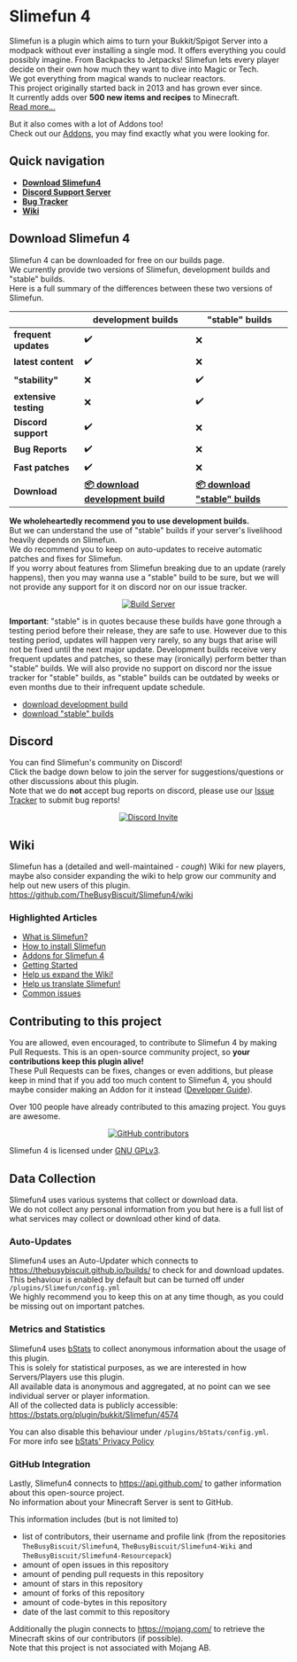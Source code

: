 # Slimefun 4
Slimefun is a plugin which aims to turn your Bukkit/Spigot Server into a modpack without ever installing a single mod. It offers everything you could possibly imagine. From Backpacks to Jetpacks! Slimefun lets every player decide on their own how much they want to dive into Magic or Tech.<br>
We got everything from magical wands to nuclear reactors.<br>
This project originally started back in 2013 and has grown ever since.<br>
It currently adds over **500 new items and recipes** to Minecraft.<br>
[Read more...](https://github.com/TheBusyBiscuit/Slimefun4/wiki/Slimefun-in-a-nutshell)

But it also comes with a lot of Addons too!<br>
Check out our [Addons](https://github.com/TheBusyBiscuit/Slimefun4/wiki/Addons), you may find exactly what you were looking for.

## Quick navigation
* **[Download Slimefun4](#download-slimefun-4)**
* **[Discord Support Server](#discord)**
* **[Bug Tracker](https://github.com/TheBusyBiscuit/Slimefun4/issues)**
* **[Wiki](https://github.com/TheBusyBiscuit/Slimefun4/wiki)**

## Download Slimefun 4
Slimefun 4 can be downloaded for free on our builds page.<br>
We currently provide two versions of Slimefun, development builds and "stable" builds.<br>
Here is a full summary of the differences between these two versions of Slimefun.

| | development builds | "stable" builds |
| ------------------ | -------- | -------- |
| **frequent updates** | :heavy_check_mark: | :x: |
| **latest content** | :heavy_check_mark: | :x: |
| **"stability"** | :x: | :heavy_check_mark: |
| **extensive testing** | :x: | :heavy_check_mark: |
| **Discord support** | :heavy_check_mark: | :x: |
| **Bug Reports** | :heavy_check_mark: | :x: |
| **Fast patches** | :heavy_check_mark: | :x: |
| **Download** | **[:package: download development build](https://thebusybiscuit.github.io/builds/TheBusyBiscuit/Slimefun4/master/)** | **[:package: download "stable" builds](https://thebusybiscuit.github.io/builds/TheBusyBiscuit/Slimefun4/stable/)** |

**We wholeheartedly recommend you to use development builds.**<br>
But we can understand the use of "stable" builds if your server's livelihood heavily depends on Slimefun.<br>
We do recommend you to keep on auto-updates to receive automatic patches and fixes for Slimefun.<br>
If you worry about features from Slimefun breaking due to an update (rarely happens), then you may wanna use a "stable" build to be sure, but we will not provide any support for it on discord nor on our issue tracker.

<p align="center">
  <a href="https://thebusybiscuit.github.io/builds/TheBusyBiscuit/Slimefun4/master/">
    <img src="https://thebusybiscuit.github.io/builds/TheBusyBiscuit/Slimefun4/master/badge.svg" alt="Build Server"/>
  </a>
</p>

**Important**: "stable" is in quotes because these builds have gone through a testing period before their release, they are safe to use. However due to this testing period, updates will happen very rarely, so any bugs that arise will not be fixed until the next major update. Development builds receive very frequent updates and patches, so these may (ironically) perform better than "stable" builds. We will also provide no support on discord nor the issue tracker for "stable" builds, as "stable" builds can be outdated by weeks or even months due to their infrequent update schedule.

* [download development build](https://thebusybiscuit.github.io/builds/TheBusyBiscuit/Slimefun4/master/)
* [download "stable" builds](https://thebusybiscuit.github.io/builds/TheBusyBiscuit/Slimefun4/stable/)

## Discord
You can find Slimefun's community on Discord!<br>
Click the badge down below to join the server for suggestions/questions or other discussions about this plugin.<br>
Note that we do **not** accept bug reports on discord, please use our [Issue Tracker](https://github.com/TheBusyBiscuit/Slimefun4/issues) to submit bug reports!

<p align="center">
  <a href="https://discord.gg/fsD4Bkh">
    <img src="https://img.shields.io/discord/565557184348422174?color=7289DA&label=Discord&style=for-the-badge" alt="Discord Invite"/>
  </a>
</p>

## Wiki
Slimefun has a (detailed and well-maintained - *cough*) Wiki for new players, maybe also consider
expanding the wiki to help grow our community and help out new users of this plugin.
https://github.com/TheBusyBiscuit/Slimefun4/wiki

### Highlighted Articles
* [What is Slimefun?](https://github.com/TheBusyBiscuit/Slimefun4/wiki/Slimefun-in-a-nutshell)
* [How to install Slimefun](https://github.com/TheBusyBiscuit/Slimefun4/wiki/Installing-Slimefun)
* [Addons for Slimefun 4](https://github.com/TheBusyBiscuit/Slimefun4/wiki/Addons)
* [Getting Started](https://github.com/TheBusyBiscuit/Slimefun4/wiki/Getting-Started)
* [Help us expand the Wiki!](https://github.com/TheBusyBiscuit/Slimefun4/wiki/Expanding-the-Wiki)
* [Help us translate Slimefun!](https://github.com/TheBusyBiscuit/Slimefun4/wiki/Translating-Slimefun)
* [Common issues](https://github.com/TheBusyBiscuit/Slimefun4/wiki/Common-Issues)

## Contributing to this project
You are allowed, even encouraged, to contribute to Slimefun 4 by making Pull Requests.
This is an open-source community project, so **your contributions keep this plugin alive!**<br>
These Pull Requests can be fixes, changes or even additions, but please keep in mind that if you add too much content to Slimefun 4, you should maybe consider making an Addon for it instead ([Developer Guide](https://github.com/TheBusyBiscuit/Slimefun4/wiki/Developer-Guide)).

Over 100 people have already contributed to this amazing project. You guys are awesome.

<p align="center">
  <a href="https://github.com/TheBusyBiscuit/Slimefun4/graphs/contributors">
    <img alt="GitHub contributors" src="https://img.shields.io/github/contributors/TheBusyBiscuit/Slimefun4?style=for-the-badge">
  </a>
</p>

Slimefun 4 is licensed under
[GNU GPLv3](https://github.com/TheBusyBiscuit/Slimefun4/blob/master/LICENSE).

## Data Collection
Slimefun4 uses various systems that collect or download data.<br>
We do not collect any personal information from you but here is a full list of what services may collect or download other kind of data.

### Auto-Updates
Slimefun4 uses an Auto-Updater which connects to https://thebusybiscuit.github.io/builds/ to check for and download updates.<br>
This behaviour is enabled by default but can be turned off under `/plugins/Slimefun/config.yml`<br>
We highly recommend you to keep this on at any time though, as you could be missing out on important patches.

### Metrics and Statistics
Slimefun4 uses [bStats](https://bstats.org/plugin/bukkit/Slimefun/4574) to collect anonymous information about the usage of this plugin.<br>
This is solely for statistical purposes, as we are interested in how Servers/Players use this plugin.<br>
All available data is anonymous and aggregated, at no point can we see individual server or player information.<br>
All of the collected data is publicly accessible: https://bstats.org/plugin/bukkit/Slimefun/4574

You can also disable this behaviour under `/plugins/bStats/config.yml`.<br>
For more info see [bStats' Privacy Policy](https://bstats.org/privacy-policy)

### GitHub Integration
Lastly, Slimefun4 connects to https://api.github.com/ to gather information about this open-source project.<br>
No information about your Minecraft Server is sent to GitHub.

This information includes (but is not limited to)
* list of contributors, their username and profile link (from the repositories `TheBusyBiscuit/Slimefun4`, `TheBusyBiscuit/Slimefun4-Wiki` and `TheBusyBiscuit/Slimefun4-Resourcepack`)
* amount of open issues in this repository
* amount of pending pull requests in this repository
* amount of stars in this repository
* amount of forks of this repository
* amount of code-bytes in this repository
* date of the last commit to this repository

Additionally the plugin connects to https://mojang.com/ to retrieve the Minecraft skins of our contributors (if possible).<br>
Note that this project is not associated with Mojang AB.
